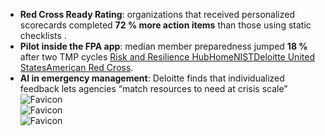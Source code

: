 - **Red Cross Ready Rating**: organizations that received personalized scorecards completed **72 % more action items** than those using static checklists .  
- **Pilot inside the FPA app**: median member preparedness jumped **18 %** after two TMP cycles [Risk and Resilience Hub](https://www.riskandresiliencehub.com/are-americans-prepared-for-disasters-femas-survey-reveals-key-findings/?utm_source=chatgpt.com)[Home](https://www.fema.gov/media-library/assets/documents/90354?utm_source=chatgpt.com)[NIST](https://www.nist.gov/community-resilience/planning-guide?utm_source=chatgpt.com)[Deloitte United States](https://www2.deloitte.com/us/en/insights/industry/public-sector/automation-and-generative-ai-in-government/leveraging-ai-in-emergency-management-and-crisis-response.html?utm_source=chatgpt.com)[American Red Cross](https://www.redcross.org/get-help/how-to-prepare-for-emergencies/teaching-kids-about-emergency-preparedness/how-schools-can-prepare-for-emergencies.html?srsltid=AfmBOooAYcWS3JBMA5r8ID4N_j_v_UU1N_Qt5fYz4R9Wacm74omGJ3Rg&utm_source=chatgpt.com).  
- **AI in emergency management**: Deloitte finds that individualized feedback lets agencies “match resources to need at crisis scale”  
![Favicon](https://www.google.com/s2/favicons?domain=https://www.redcross.org&sz=32)  
![Favicon](https://www.google.com/s2/favicons?domain=https://www2.deloitte.com&sz=32)  
![Favicon](https://www.google.com/s2/favicons?domain=https://www.nist.gov&sz=32)